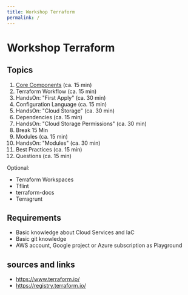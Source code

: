 ```yaml
---
title: Workshop Terraform
permalink: /
---
```


# Workshop Terraform

## Topics

1. [Core Components](./components) (ca. 15 min)
2. Terraform Workflow (ca. 15 min)
3. HandsOn: "First Apply" (ca. 30 min)
4. Configuration Language (ca. 15 min)
5. HandsOn: "Cloud Storage" (ca. 30 min)
6. Dependencies (ca. 15 min)
7. HandsOn: "Cloud Storage Permissions" (ca. 30 min)
8. Break 15 Min
9. Modules (ca. 15 min)
10. HandsOn: "Modules" (ca. 30 min)
11. Best Practices (ca. 15 min)
12. Questions (ca. 15 min)

Optional:

- Terraform Workspaces
- Tflint
- terraform-docs
- Terragrunt

## Requirements

- Basic knowledge about Cloud Services and IaC
- Basic git knowledge
- AWS account, Google project or Azure subscription as Playground

## sources and links

- <https://www.terraform.io/>
- <https://registry.terraform.io/>
